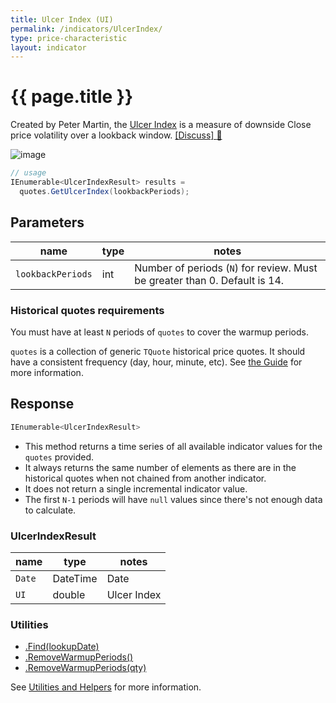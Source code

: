 ```yaml
---
title: Ulcer Index (UI)
permalink: /indicators/UlcerIndex/
type: price-characteristic
layout: indicator
---
```


# {{ page.title }}

Created by Peter Martin, the [Ulcer Index](https://en.wikipedia.org/wiki/Ulcer_index) is a measure of downside Close price volatility over a lookback window.
[[Discuss] :speech_balloon:]({{site.github.repository_url}}/discussions/232 "Community discussion about this indicator")

![image]({{site.baseurl}}/assets/charts/UlcerIndex.png)

```csharp
// usage
IEnumerable<UlcerIndexResult> results =
  quotes.GetUlcerIndex(lookbackPeriods);
```

## Parameters

| name | type | notes
| -- |-- |--
| `lookbackPeriods` | int | Number of periods (`N`) for review.  Must be greater than 0.  Default is 14.

### Historical quotes requirements

You must have at least `N` periods of `quotes` to cover the warmup periods.

`quotes` is a collection of generic `TQuote` historical price quotes.  It should have a consistent frequency (day, hour, minute, etc).  See [the Guide]({{site.baseurl}}/guide/#historical-quotes) for more information.

## Response

```csharp
IEnumerable<UlcerIndexResult>
```

- This method returns a time series of all available indicator values for the `quotes` provided.
- It always returns the same number of elements as there are in the historical quotes when not chained from another indicator.
- It does not return a single incremental indicator value.
- The first `N-1` periods will have `null` values since there's not enough data to calculate.

### UlcerIndexResult

| name | type | notes
| -- |-- |--
| `Date` | DateTime | Date
| `UI` | double | Ulcer Index

### Utilities

- [.Find(lookupDate)]({{site.baseurl}}/utilities#find-indicator-result-by-date)
- [.RemoveWarmupPeriods()]({{site.baseurl}}/utilities#remove-warmup-periods)
- [.RemoveWarmupPeriods(qty)]({{site.baseurl}}/utilities#remove-warmup-periods)

See [Utilities and Helpers]({{site.baseurl}}/utilities#utilities-for-indicator-results) for more information.
